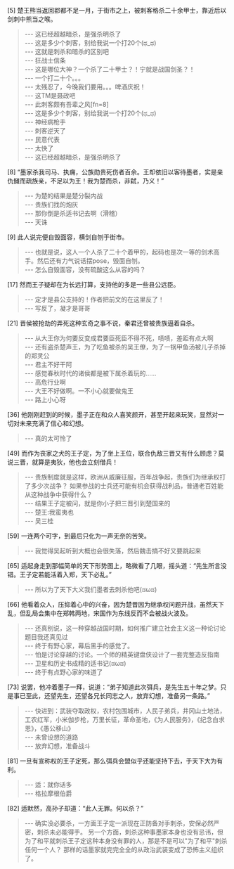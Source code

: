 
[5] 楚王熊当返回郢都不足一月，于街市之上，被刺客格杀二十余甲士，靠近后以剑刺中熊当之喉。
>--- 这已经超越暗杀，是强杀明杀了<br>
>--- 这是多少个刺客，别给我说一个打20个(ಥ_ಥ)<br>
>--- 这就是刺杀和暗杀的区别吧<br>
>--- 狂战士信条<br>
>--- 这是哪位大神？一个杀了二十甲士？！宁就是战国剑圣？！<br>
>--- 一个打二十个。。。<br>
>--- 太残忍了，今晚我们要用。。。啤酒庆祝！<br>
>--- 这TM是聂政吧<br>
>--- 此刺客颇有吾辈之风[fn=8]<br>
>--- 这是多少个刺客，别给我说一个打20个(ಥ_ಥ)<br>
>--- 神经病枪手<br>
>--- 刺客逆天了<br>
>--- 民意代表<br>
>--- 太快了<br>
>--- 这已经超越暗杀，是强杀明杀了<br>

[8] “墨家杀我司马、执痈，公族勋贵死伤者百余。王却依旧以客待墨者，实是亲仇雠而疏族亲，不足以为王！我为楚而杀，非弑，乃义！”
>--- 为楚的结果是楚分裂内战<br>
>--- 贵族们找的炮灰<br>
>--- 那你倒是杀适书记去啊（滑稽）<br>
>--- 天诛<br>

[9] 此人说完便自毁面容，横剑自刎于街市。
>--- 也就是说，这人一个人杀了二十个着甲的，起码也是次一等的剑术高手。然后还有力气说话摆pose，毁面自刎。<br>
>--- 怎么自毁面容，没有硫酸这么从容的吗？<br>

[17] 然而王子疑却在为长远打算，支持他的多是一些县公远臣。
>--- 定才是县公支持的！作者把前文的在这里反了！<br>
>--- 写反了，凝才是哥哥<br>

[21] 晋侯被抢劫的弄死这种玄奇之事不说，秦君还曾被贵族逼着自杀。
>--- 从大王你为何要反变成君要臣死臣不得不死，啧啧，差距有点大啊<br>
>--- 还有盗杀楚声王，为了吃鱼被杀的吴王僚，为了一锅甲鱼汤被儿子杀掉的郑灵公<br>
>--- 君主不好干阿<br>
>--- 感觉春秋时代的诸侯都是被下属杀着玩的……<br>
>--- 高危行业啊<br>
>--- 大王不好做啊。一不小心就要做鬼王<br>
>--- 路上小心呀<br>

[36] 他刚刚赶到的时候，墨子正在和众人喜笑颜开，甚至开起来玩笑，显然对一切对未来充满了信心和幻想。
>--- 真的太可怜了<br>

[49] 而作为丧家之犬的王子定，为了坐上王位，联合仇敌三晋又有什么顾虑？莫说三晋，就算是夷狄，他也会立刻借兵！
>--- 贵族制度就是这样，欧洲从威廉征服，百年战争起，贵族们为继承权打了多少次战争？
如果参战的士兵还可能有机会获得战利品，普通老百姓能从这种战争中获得什么？<br>
>--- 结果王子定被问，就是你小子把三晋引到楚国来的<br>
>--- 楚王:我蛮夷也<br>
>--- 吴三桂<br>

[59] 一连两个可字，到最后只化为一声无奈的苦笑。
>--- 我觉得吴起听到大概也会很失落，然后魏击搞不好又要跳起来<br>

[65] 适起身走到那幅简单的天下形势图上，略微看了几眼，摇头道：“先生所言没错。王子定若能活着入郑，天下必乱。”
>--- 所以为了天下大义我们墨者去刺杀他吧(ಡωಡ)<br>

[66] 他看着众人，压抑着心中的兴奋，因为楚晋因为继承权问题开战，虽然天下乱，但乱局会集中在郑韩两地，宋国作为东线反而不会被战火波及。
>--- 还真别说，这一种穿越战国时期，如何推广建立社会主义这一种论讨论题目我还真见过<br>
>--- 终于有野心家，幕后黑手的感觉了。<br>
>--- 怕是讨论穿越的讨论。一个师的精英键盘侠设计了一套完整造反指南<br>
>--- 卫星和历史书成精的适书记(ಡωಡ)<br>
>--- 终于有点野心家的味道了<br>

[73] 说罢，他冲着墨子一拜，说道：“弟子知道此次弭兵，是先生五十年之梦。只是事已至此，还望先生，还望各兄长同志之人，放弃幻想，准备另一条路。”
>--- 快进到：武装夺取政权，农村包围城市，人民子弟兵，井冈山土地法，工农红军，小米伽步枪，万里长征，革命圣地，《为人民服务》，《纪念白求恩》，《愚公移山》<br>
>--- 未曾设想的道路<br>
>--- 放弃幻想，准备战斗<br>

[81] 一旦有宣称权的王子定死，那么弭兵会盟似乎还能坚持下去，于天下大为有利。
>--- 适：就你话多<br>
>--- 格拉摩根伯爵<br>

[82] 适默然，高孙子却道：“此人无罪。何以杀？”
>--- 确实没必要杀，一方面王子定一派现在正防备对手刺杀，安保必然严密，刺杀未必能得手。
另一个方面，刺杀这种事墨家本身也没有忌讳，但为了和平就刺杀王子定这种本身没有罪的人，那是不是可以"为了和平"刺杀任何一个人？
那样的话墨家就完完全全的从政治武装变成了恐怖主义组织了。<br>
